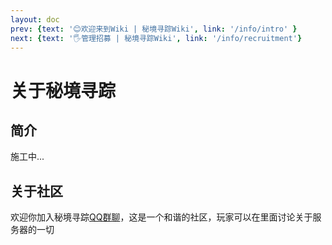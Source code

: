 ```yaml
---
layout: doc
prev: {text: '😊欢迎来到Wiki | 秘境寻踪Wiki', link: '/info/intro' }
next: {text: '🖐管理招募 | 秘境寻踪Wiki', link: '/info/recruitment'}
---
```


# 关于秘境寻踪

## 简介

施工中...

## 关于社区

欢迎你加入秘境寻踪[QQ群聊](https://qm.qq.com/q/cYyKipx030)，这是一个和谐的社区，玩家可以在里面讨论关于服务器的一切

